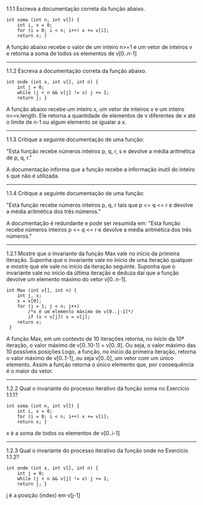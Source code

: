 1.1.1 Escreva a documentação correta da função abaixo.
~~~
int soma (int n, int v[]) {
	int i, x = 0;
	for (i = 0; i < n; i++) x += v[i];
	return x; }
~~~
A função abaixo recebe o valor de um inteiro n>=1 e um vetor de inteiros v 
e retorna a soma de todos os elementos de v[0..n-1]

------
1.1.2 Escreva a documentação correta da função abaixo.
~~~
int onde (int x, int v[], int n) {
	int j = 0;
	while (j < n && v[j] != x) j += 1;
	return j; }
~~~
 A função abaixo recebe um inteiro x, um vetor de inteiros v e um inteiro n<=v.length.
Ele retorna a quantidade de elementos de v diferentes de x até o limite de n-1 ou algum
elemento se igualar a x.

-------
1.1.3 Critique a seguinte documentação de uma função:

"Esta função recebe números inteiros p, q, r, s e devolve a média aritmética de p, q, r."

A documentação informa que a função recebe a informação inutil do inteiro s que não é utilizada.

------
1.1.4 Critique a seguinte documentação de uma função:

"Esta função recebe números inteiros p, q, r tais que p <= q <= r e devolve a média aritmética dos três números."

A documentação é redundante e pode ser resumida em:
"Esta função recebe números inteiros p <= q <= r e devolve a média aritmética dos três números."

------

1.2.1 Mostre que o invariante da função Max vale no início da primeira iteração. Suponha que o invariante vale no início de uma iteração qualquer e mostre que ele vale no
início da iteração seguinte. Suponha que o invariante vale no início da última iteração e deduza daí que a função devolve um elemento máximo do vetor v[0..n-1].
~~~
int Max (int v[], int n) {
	int j, x;
	x = v[0];
	for (j = 1; j < n; j++)
 		/*x é um elemento máximo de v[0..j-1]*/
		if (x < v[j]) x = v[j];
	return x;
 }
~~~
 A função Max, em um contexto de 10 iterações retorna, no início da 10ª iteração, o valor máximo de v[0..10-1] = v[0..9]. Ou seja, o valor máximo das 10 possíveis posições
 Logo, a função, no início da primeira iteração, retorna o valor máximo de v[0..1-1], ou seja v[0..0], um vetor com um único elemento. Assim a função retorna o único elemento que,
 por consequência é o maior do vetor.

 ------

 1.2.2 Qual o invariante do processo iterativo da função soma no Exercício 1.1.1?
~~~
int soma (int n, int v[]) {
	int i, x = 0;
	for (i = 0; i < n; i++) x += v[i];
	return x; }
~~~
x é a soma de todos os elementos de v[0..i-1]

------

1.2.3 Qual o invariante do processo iterativo da função onde no Exercício 1.1.2?
~~~ 
int onde (int x, int v[], int n) {
	int j = 0;
	while (j < n && v[j] != x) j += 1;
	return j; }
~~~
j é a posição (index) em v[j-1]
